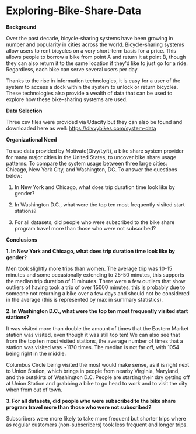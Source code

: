 # Exploring-Bike-Share-Data


**Background**

Over the past decade, bicycle-sharing systems have been growing in number and popularity in cities across the world. Bicycle-sharing systems allow users to rent bicycles on a very short-term basis for a price. This allows people to borrow a bike from point A and return it at point B, though they can also return it to the same location if they'd like to just go for a ride. Regardless, each bike can serve several users per day.

Thanks to the rise in information technologies, it is easy for a user of the system to access a dock within the system to unlock or return bicycles. These technologies also provide a wealth of data that can be used to explore how these bike-sharing systems are used.

**Data Selection**

Three csv files were provided via Udacity but they can also be found and downloaded here as well: https://divvybikes.com/system-data

**Organizational Need** 

To use data provided by Motivate(Divy/Lyft), a bike share system provider for many major cities in the United States, to uncover bike share usage patterns. To compare the system usage between three large cities: Chicago, New York City, and Washington, DC. To answer the questions below:

1. In New York and Chicago, what does trip duration time look like by gender?

2. In Washington D.C., what were the top ten most frequently visited start stations?

3. For all datasets, did people who were subscribed to the bike share program travel more than those who were not subscribed?

**Conclusions**

**1. In New York and Chicago, what does trip duration time look like by gender?**

   Men took slightly more trips than women. The average trip was 10-15 minutes and some occasionally extending to 25-50 minutes, this supports the median trip duration of 11 minutes. There were a few outliers that show outliers of having took a trip of over 15000 minutes, this is probably due to someone not returning a bike over a few days and should not be considered in the average (this is represented by max in summary statistics).

**2. In Washington D.C., what were the top ten most frequently visited start stations?**

  It was visited more than double the amount of times that the Eastern Market station was visited, even though it was still top ten! We can also see that from the top ten most visited stations, the average number of times that a station was visited was ~1170 times. The median is not far off, with 1054 being right in the middle.

Columbus Circle being visited the most would make sense, as it is right next to Union Station, which brings in people from nearby Virginia, Maryland, and the outskirts of Washington D.C. People are starting their day getting off at Union Station and grabbing a bike to go head to work and to visit the city when from out of town.

**3. For all datasets, did people who were subscribed to the bike share program travel more than those who were not subscribed?**

  Subscribers were more likely to take more frequent but shorter trips where as regular customers (non-subscribers) took less frequent and longer trips.
